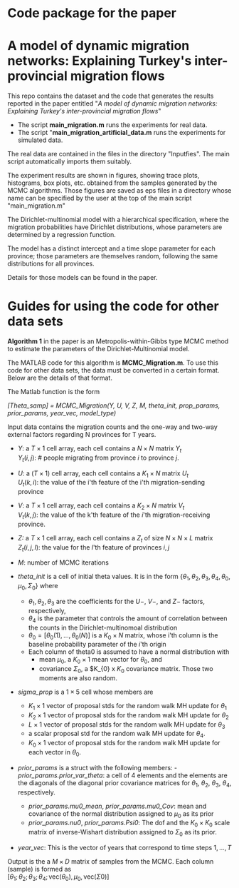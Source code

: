 # Code package for the paper
# A model of dynamic migration networks: Explaining Turkey's inter-provincial migration flows

This repo contains the dataset and the code that generates the results reported in the paper entitled
"*A model of dynamic migration networks: Explaining Turkey's inter-provincial migration flows*"

+ The script **main_migration.m** runs the experiments for real data. <br> 
+ The script "**main_migration_artificial_data.m** runs the experiments for simulated data. <br> 

The real data are contained in the files in the directory "Inputfies". The main script automatically imports them suitably.

The experiment results are shown in figures, showing trace plots, histograms, box plots, etc. obtained from the samples generated by the MCMC algorithms. Those figures are saved as eps files in a directory whose name can be specified by the user at the top of the main script "main_migration.m"


The Dirichlet-multinomial model with a hierarchical specification, where the migration probabilities have Dirichlet distributions, whose parameters are determined by a regression function. <br> 

The model has a distinct intercept and a time slope parameter for each province; those parameters are themselves random, following the same distributions for all provinces. <br> 

Details for those models can be found in the paper.

# Guides for using the code for other data sets
**Algorithm 1** in the paper is an Metropolis-within-Gibbs type MCMC method to estimate the parameters of the Dirichlet-Multinomial model.

The MATLAB code for this algorithm is **MCMC_Migration.m**. To use this code for other data sets, the data must be converted in a certain format. Below are the details of that format.

The Matlab function is the form

*[Theta_samp] = MCMC_Migration(Y, U, V, Z, M, theta_init, prop_params, prior_params, year_vec, model_type)*

Input data contains the migration counts and the one-way and two-way external factors regarding N provinces for T years.
 
- *Y*: a $T \times 1$ cell array, each cell contains a $N \times N$ matrix $Y_{t}$  <br>
$Y_{t}(i, j)$: # people migrating from province $i$ to province $j$.
- *U*: a ($T \times 1$) cell array, each cell contains a $K_{1} \times N$ matrix $U_{t}$ <br> 
$U_{t}(k, i)$: the value of the i'th feature of the i'th migration-sending province
- *V*: a $T \times 1$ cell array, each cell contains a $K_{2} \times N$ matrix $V_{t}$ <br> 
$V_{t}(k, j)$: the value of the k'th feature of the $i$'th migration-receiving province.
- *Z:* a $T \times 1$ cell array, each cell contains a $Z_{t}$ of size $N \times N \times L$ matrix <br> 
$Z_{t}(i, j, l)$: the value for the $l$'th feature of provinces $i, j$
- *M*: number of MCMC iterations
- *theta_init* is a cell of initial theta values. It is in the form $\{\theta_{1}, \theta_{2}, \theta_{3}, \theta_{4}, \theta_{0}, \mu_{0}, \Sigma_{0} \}$
  where
  - $\theta_{1}, \theta_{2}, \theta_{3}$ are the coefficients for the $U-$, $V-$, and $Z-$ factors, respectively,
  - $\theta_{4}$ is the parameter that controls the amount of correlation between the counts in the Dirichlet-multinomoal distribution
  - $\theta_{0} = [\theta_{0}(1), \ldots, \theta_{0}(N)]$ is a $K_{0} \times N$ matrix, whose i'th column is the baseline probability parameter of the $i$'th origin <br> 
  - Each column of theta0 is assumed to have a normal distribution with <br> 
    - mean $\mu_{0}$, a $K_{0} \times 1$ mean vector for $\theta_{0}$, and <br> 
    - covariance $\Sigma_{0}$, a $K_{0} x $K_{0}$ covariance matrix. Those two moments are also random.
- *sigma_prop* is a $1 \times 5$ cell whose members are
  - $K_{1} \times 1$ vector of proposal stds for the random walk MH update for $\theta_{1}$
  - $K_{2} \times 1$ vector of proposal stds for the random walk MH update for $\theta_{2}$
  - $L \times 1$ vector of proposal stds for the random walk MH update for $\theta_{3}$
  - a scalar proposal std for the random walk MH update for $\theta_{4}$.
  - $K_{0} \times 1$ vector of proposal stds for the random walk MH update for each vector in $\theta_{0}$.

- *prior_params* is a struct with the following members:
  -*prior_params.prior_var_theta*: a cell of $4$ elements and the elements are the diagonals of the diagonal prior covariance matrices for $\theta_{1}$, $\theta_{2}$, $\theta_{3}$, $\theta_{4}$, respectively.
  - *prior_params.mu0_mean*, *prior_params.mu0_Cov*: mean and covariance of the normal distribution assigned to $\mu_{0}$ as its prior
  - *prior_params.nu0*, *prior_params.Psi0*: The dof and the $K_{0} \times K_{0}$ scale matrix of inverse-Wishart distribution assigned to $\Sigma_{0}$ as its prior.
 
+ *year_vec*: This is the vector of years that correspond to time steps $1, \ldots, T$

Output is the a $M \times D$ matrix of samples from the MCMC. Each column (sample) is formed as <br>
 $[\theta_{1}; \theta_{2}; \theta_{3}; \theta_{4}; \text{vec}(\theta_{0}), \mu_{0},  \text{vec}(\Sigma{0})]$
 
